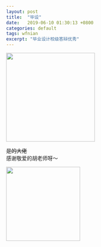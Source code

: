 ```yaml
---
layout: post
title:  "毕设"
date:   2019-06-10 01:30:13 +0800
categories: default
tags: wfnian
excerpt: "毕业设计校级答辩优秀"
---
```


<img src="https://s2.ax1x.com/2019/08/26/mhQIjH.png" width="240"/>  

<s>是的大佬</s>  
感谢敬爱的胡老师呀～

<img src="https://s2.ax1x.com/2019/08/26/mhlk5V.jpg" width="200" />
